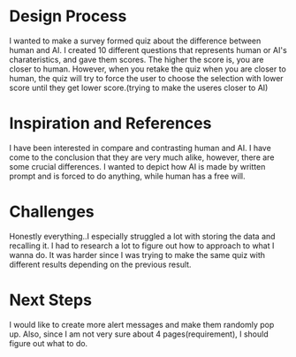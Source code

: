 # Design Process

I wanted to make a survey formed quiz about the difference between human and AI. I created 10 different questions that represents human or AI's charateristics, and gave them scores. The higher the score is, you are closer to human. However, when you retake the quiz when you are closer to human, the quiz will try to force the user to choose the selection with lower score until they get lower score.(trying to make the useres closer to AI)

# Inspiration and References

I have been interested in compare and contrasting human and AI. I have come to the conclusion that they are very much alike, however, there are some crucial differences. I wanted to depict how AI is made by written prompt and is forced to do anything, while human has a free will.

# Challenges

Honestly everything..I especially struggled a lot with storing the data and recalling it. I had to research a lot to figure out how to approach to what I wanna do. It was harder since I was trying to make the same quiz with different results depending on the previous result.

# Next Steps

I would like to create more alert messages and make them randomly pop up.
Also, since I am not very sure about 4 pages(requirement), I should figure out what to do.
